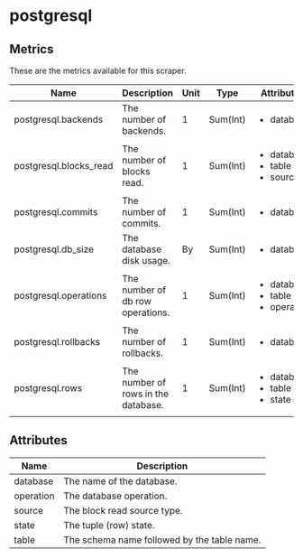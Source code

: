 [comment]: <> (Code generated by mdatagen. DO NOT EDIT.)

# postgresql

## Metrics

These are the metrics available for this scraper.

| Name | Description | Unit | Type | Attributes |
| ---- | ----------- | ---- | ---- | ---------- |
| postgresql.backends | The number of backends. | 1 | Sum(Int) | <ul> <li>database</li> </ul> |
| postgresql.blocks_read | The number of blocks read. | 1 | Sum(Int) | <ul> <li>database</li> <li>table</li> <li>source</li> </ul> |
| postgresql.commits | The number of commits. | 1 | Sum(Int) | <ul> <li>database</li> </ul> |
| postgresql.db_size | The database disk usage. | By | Sum(Int) | <ul> <li>database</li> </ul> |
| postgresql.operations | The number of db row operations. | 1 | Sum(Int) | <ul> <li>database</li> <li>table</li> <li>operation</li> </ul> |
| postgresql.rollbacks | The number of rollbacks. | 1 | Sum(Int) | <ul> <li>database</li> </ul> |
| postgresql.rows | The number of rows in the database. | 1 | Sum(Int) | <ul> <li>database</li> <li>table</li> <li>state</li> </ul> |

## Attributes

| Name | Description |
| ---- | ----------- |
| database | The name of the database. |
| operation | The database operation. |
| source | The block read source type. |
| state | The tuple (row) state. |
| table | The schema name followed by the table name. |
